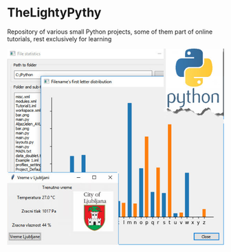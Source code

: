 # TheLightyPythy
Repository of various small Python projects, some of them part of online tutorials, rest exclusively for learning

![alt text](https://github.com/aljazjelen/theLightyPythy/blob/master/github_screen.jpg)
